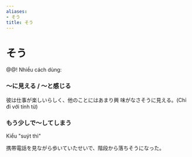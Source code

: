 ```yaml
---
aliases:
- そう
title: そう
---
```

# そう

@@! Nhiều cách dùng:

### ～に見える / ～と感じる

彼は仕事が楽しいらしく、他のことにはあまり興 味がなさそうに見える。(Chỉ đi với tính từ)

### もう少しで～してしまう
Kiểu "suýt thì"

携帯電話を見ながら歩いていたせいで、階段から落ちそうになった。
